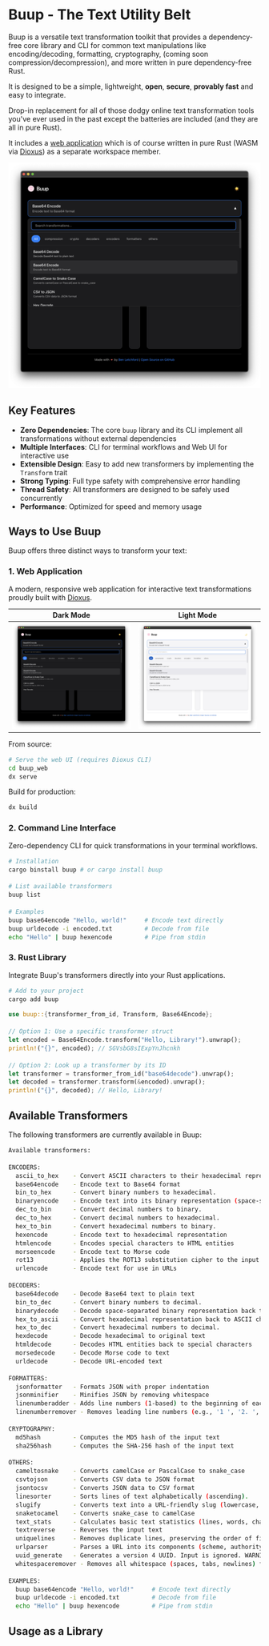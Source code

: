 # Buup - The Text Utility Belt

Buup is a versatile text transformation toolkit that provides a dependency-free core library and CLI for common text manipulations like encoding/decoding, formatting, cryptography, (coming soon compression/decompression), and more written in pure dependency-free Rust.

It is designed to be a simple, lightweight, **open**, **secure**, **provably fast** and easy to integrate.

Drop-in replacement for all of those dodgy online text transformation tools you've ever used in the past except the batteries are included (and they are all in pure Rust).

It includes a [web application](https://buup.io) which is of course written in pure Rust (WASM via [Dioxus](https://dioxuslabs.com/)) as a separate workspace member.

<div align="center">
    <a href="https://buup.io">
        <img src="buup_web/assets/web-screenshot-dark.png">
    </a>
</div>

## Key Features

- **Zero Dependencies**: The core `buup` library and its CLI implement all transformations without external dependencies
- **Multiple Interfaces**: CLI for terminal workflows and Web UI for interactive use
- **Extensible Design**: Easy to add new transformers by implementing the `Transform` trait
- **Strong Typing**: Full type safety with comprehensive error handling
- **Thread Safety**: All transformers are designed to be safely used concurrently
- **Performance**: Optimized for speed and memory usage

## Ways to Use Buup

Buup offers three distinct ways to transform your text:

### 1. Web Application

A modern, responsive web application for interactive text transformations proudly built with [Dioxus](https://dioxuslabs.com/).

|                            Dark Mode                            |                            Light Mode                            |
| :-------------------------------------------------------------: | :--------------------------------------------------------------: |
| <img src="buup_web/assets/web-screenshot-dark.png" width="400"> | <img src="buup_web/assets/web-screenshot-light.png" width="400"> |

From source:

```bash
# Serve the web UI (requires Dioxus CLI)
cd buup_web
dx serve
```

Build for production:

```bash
dx build
```

### 2. Command Line Interface

Zero-dependency CLI for quick transformations in your terminal workflows.

```bash
# Installation
cargo binstall buup # or cargo install buup

# List available transformers
buup list

# Examples
buup base64encode "Hello, world!"     # Encode text directly
buup urldecode -i encoded.txt         # Decode from file
echo "Hello" | buup hexencode         # Pipe from stdin
```

### 3. Rust Library

Integrate Buup's transformers directly into your Rust applications.

```bash
# Add to your project
cargo add buup
```

```rust
use buup::{transformer_from_id, Transform, Base64Encode};

// Option 1: Use a specific transformer struct
let encoded = Base64Encode.transform("Hello, Library!").unwrap();
println!("{}", encoded); // SGVsbG8sIExpYnJhcnkh

// Option 2: Look up a transformer by its ID
let transformer = transformer_from_id("base64decode").unwrap();
let decoded = transformer.transform(&encoded).unwrap();
println!("{}", decoded); // Hello, Library!
```

## Available Transformers

The following transformers are currently available in Buup:

```bash
Available transformers:

ENCODERS:
  ascii_to_hex    - Convert ASCII characters to their hexadecimal representation.
  base64encode    - Encode text to Base64 format
  bin_to_hex      - Convert binary numbers to hexadecimal.
  binaryencode    - Encode text into its binary representation (space-separated bytes).
  dec_to_bin      - Convert decimal numbers to binary.
  dec_to_hex      - Convert decimal numbers to hexadecimal.
  hex_to_bin      - Convert hexadecimal numbers to binary.
  hexencode       - Encode text to hexadecimal representation
  htmlencode      - Encodes special characters to HTML entities
  morseencode     - Encode text to Morse code
  rot13           - Applies the ROT13 substitution cipher to the input text.
  urlencode       - Encode text for use in URLs

DECODERS:
  base64decode    - Decode Base64 text to plain text
  bin_to_dec      - Convert binary numbers to decimal.
  binarydecode    - Decode space-separated binary representation back to text.
  hex_to_ascii    - Convert hexadecimal representation back to ASCII characters.
  hex_to_dec      - Convert hexadecimal numbers to decimal.
  hexdecode       - Decode hexadecimal to original text
  htmldecode      - Decodes HTML entities back to special characters
  morsedecode     - Decode Morse code to text
  urldecode       - Decode URL-encoded text

FORMATTERS:
  jsonformatter   - Formats JSON with proper indentation
  jsonminifier    - Minifies JSON by removing whitespace
  linenumberadder - Adds line numbers (1-based) to the beginning of each line.
  linenumberremover - Removes leading line numbers (e.g., '1 ', '2. ', '3:	') from each line.

CRYPTOGRAPHY:
  md5hash         - Computes the MD5 hash of the input text
  sha256hash      - Computes the SHA-256 hash of the input text

OTHERS:
  cameltosnake    - Converts camelCase or PascalCase to snake_case
  csvtojson       - Converts CSV data to JSON format
  jsontocsv       - Converts JSON data to CSV format
  linesorter      - Sorts lines of text alphabetically (ascending).
  slugify         - Converts text into a URL-friendly slug (lowercase, dashes, removes special chars)
  snaketocamel    - Converts snake_case to camelCase
  text_stats      - Calculates basic text statistics (lines, words, chars, sentences)
  textreverse     - Reverses the input text
  uniquelines     - Removes duplicate lines, preserving the order of first occurrence.
  urlparser       - Parses a URL into its components (scheme, authority, path, query, fragment)
  uuid_generate   - Generates a version 4 UUID. Input is ignored. WARNING: Uses a non-cryptographically secure PRNG.
  whitespaceremover - Removes all whitespace (spaces, tabs, newlines) from the input text.

EXAMPLES:
  buup base64encode "Hello, world!"     # Encode text directly
  buup urldecode -i encoded.txt         # Decode from file
  echo "Hello" | buup hexencode         # Pipe from stdin
```

## Usage as a Library